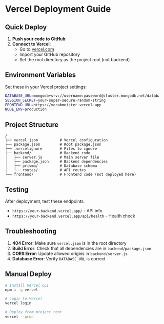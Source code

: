 # Vercel Deployment Guide

## Quick Deploy

1. **Push your code to GitHub**
2. **Connect to Vercel**:
   - Go to [vercel.com](https://vercel.com)
   - Import your GitHub repository
   - Set the root directory as the project root (not backend)

## Environment Variables

Set these in your Vercel project settings:

```bash
DATABASE_URL=mongodb+srv://username:password@cluster.mongodb.net/database
SESSION_SECRET=your-super-secure-random-string
FRONTEND_URL=https://vocabmeister.vercel.app
NODE_ENV=production
```

## Project Structure

```
/
├── vercel.json          # Vercel configuration
├── package.json         # Root package.json
├── .vercelignore        # Files to ignore
├── backend/             # Backend code
│   ├── server.js        # Main server file
│   ├── package.json     # Backend dependencies
│   ├── prisma/          # Database schema
│   └── routes/          # API routes
└── frontend/            # Frontend code (not deployed here)
```

## Testing

After deployment, test these endpoints:

- `https://your-backend.vercel.app/` - API info
- `https://your-backend.vercel.app/api/health` - Health check

## Troubleshooting

1. **404 Error**: Make sure `vercel.json` is in the root directory
2. **Build Error**: Check that all dependencies are in `backend/package.json`
3. **CORS Error**: Update allowed origins in `backend/server.js`
4. **Database Error**: Verify `DATABASE_URL` is correct

## Manual Deploy

```bash
# Install Vercel CLI
npm i -g vercel

# Login to Vercel
vercel login

# Deploy from project root
vercel --prod
``` 